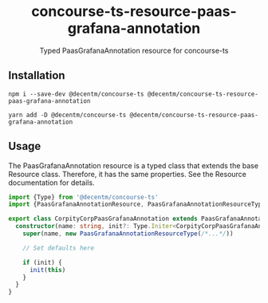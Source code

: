 <h1 align="center">
  concourse-ts-resource-paas-grafana-annotation
</h1>

<div align="center">

  Typed PaasGrafanaAnnotation resource for concourse-ts
</div>

## Installation

`npm i --save-dev @decentm/concourse-ts @decentm/concourse-ts-resource-paas-grafana-annotation`

`yarn add -D @decentm/concourse-ts @decentm/concourse-ts-resource-paas-grafana-annotation`

## Usage

The PaasGrafanaAnnotation resource is a typed class that extends the base Resource class.
Therefore, it has the same properties. See the Resource documentation for details.

```typescript
import {Type} from '@decentm/concourse-ts'
import {PaasGrafanaAnnotationResource, PaasGrafanaAnnotationResourceType} from '@decentm/concourse-ts-resource-paas-grafana-annotation'

export class CorpityCorpPaasGrafanaAnnotation extends PaasGrafanaAnnotationResource {
  constructor(name: string, init?: Type.Initer<CorpityCorpPaasGrafanaAnnotation>) {
    super(name, new PaasGrafanaAnnotationResourceType(/*...*/))

    // Set defaults here

    if (init) {
      init(this)
    }
  }
}
```
